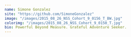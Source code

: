 ```yaml
---
name: Simone Gonzalez
site: "https://github.com/SimoneGonzalez"
image: "/images/2015_08_26_NSS_Cohort_9_0156_T_BW.jpg"
colorimg: "/images/2015_08_26_NSS_Cohort_9_0150_T.jpg"
bio: Powerful Beyond Measure. Grateful Adventure Seeker.
---
```

